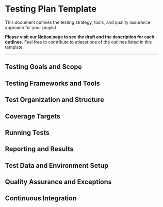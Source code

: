 # Testing Plan Template

This document outlines the testing strategy, tools, and quality assurance approach for your project.  

**Please visit our [Notion](https://www.notion.so/Testing-Plan-Draft-285b607cf385801ab46cc54968a2c7ef) page to see the draft and the description for each outlines.** Feel free to contribute to atleast one of the outlines listed in this template.

---

## Testing Goals and Scope  


## Testing Frameworks and Tools  


## Test Organization and Structure  



## Coverage Targets  



## Running Tests  



## Reporting and Results  


## Test Data and Environment Setup  



## Quality Assurance and Exceptions  



## Continuous Integration




